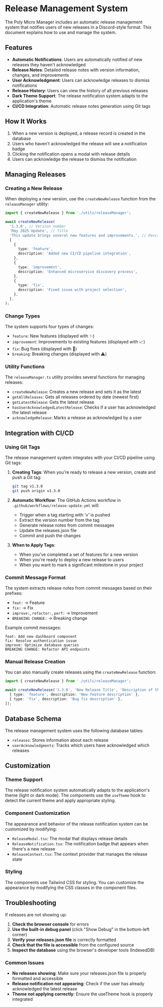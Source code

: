 # Release Management System

The Poly Micro Manager includes an automatic release management system that notifies users of new
releases in a Discord-style format. This document explains how to use and manage the system.

## Features

- **Automatic Notifications**: Users are automatically notified of new releases they haven't
  acknowledged
- **Release Notes**: Detailed release notes with version information, changes, and improvements
- **User Acknowledgment**: Users can acknowledge releases to dismiss notifications
- **Release History**: Users can view the history of all previous releases
- **Dark Theme Support**: The release notification system adapts to the application's theme
- **CI/CD Integration**: Automatic release notes generation using Git tags

## How It Works

1. When a new version is deployed, a release record is created in the database
2. Users who haven't acknowledged the release will see a notification badge
3. Clicking the notification opens a modal with release details
4. Users can acknowledge the release to dismiss the notification

## Managing Releases

### Creating a New Release

When deploying a new version, use the `createNewRelease` function from the `releaseManager` utility:

```typescript
import { createNewRelease } from './utils/releaseManager';

await createNewRelease(
  '1.3.0', // Version number
  'May 2025 Update', // Title
  'This update brings several new features and improvements.', // Description
  [
    {
      type: 'feature',
      description: 'Added new CI/CD pipeline integration',
    },
    {
      type: 'improvement',
      description: 'Enhanced microservice discovery process',
    },
    {
      type: 'fix',
      description: 'Fixed issue with project selection',
    },
  ],
);
```

### Change Types

The system supports four types of changes:

- `feature`: New features (displayed with ✨)
- `improvement`: Improvements to existing features (displayed with 📈)
- `fix`: Bug fixes (displayed with 🔧)
- `breaking`: Breaking changes (displayed with ⚠️)

### Utility Functions

The `releaseManager.ts` utility provides several functions for managing releases:

- `createNewRelease`: Creates a new release and sets it as the latest
- `getAllReleases`: Gets all releases ordered by date (newest first)
- `getLatestRelease`: Gets the latest release
- `hasUserAcknowledgedLatestRelease`: Checks if a user has acknowledged the latest release
- `acknowledgeRelease`: Marks a release as acknowledged by a user

## Integration with CI/CD

### Using Git Tags

The release management system integrates with your CI/CD pipeline using Git tags:

1. **Creating Tags**: When you're ready to release a new version, create and push a Git tag:

   ```bash
   git tag v1.3.0
   git push origin v1.3.0
   ```

2. **Automatic Workflow**: The GitHub Actions workflow in `.github/workflows/release-update.yml`
   will:

   - Trigger when a tag starting with 'v' is pushed
   - Extract the version number from the tag
   - Generate release notes from commit messages
   - Update the releases.json file
   - Commit and push the changes

3. **When to Apply Tags**:
   - When you've completed a set of features for a new version
   - When you're ready to deploy a new release to users
   - When you want to mark a significant milestone in your project

### Commit Message Format

The system extracts release notes from commit messages based on their prefixes:

- `feat:` → Feature
- `fix:` → Fix
- `improve:`, `refactor:`, `perf:` → Improvement
- `BREAKING CHANGE:` → Breaking change

Example commit messages:

```
feat: Add new dashboard component
fix: Resolve authentication issue
improve: Optimize database queries
BREAKING CHANGE: Refactor API endpoints
```

### Manual Release Creation

You can also manually create releases using the `createNewRelease` function:

```typescript
import { createNewRelease } from './utils/releaseManager';

await createNewRelease('1.3.0', 'New Release Title', 'Description of the release', [
  { type: 'feature', description: 'New feature description' },
  { type: 'fix', description: 'Bug fix description' },
]);
```

## Database Schema

The release management system uses the following database tables:

- `releases`: Stores information about each release
- `userAcknowledgments`: Tracks which users have acknowledged which releases

## Customization

### Theme Support

The release notification system automatically adapts to the application's theme (light or dark
mode). The components use the `useTheme` hook to detect the current theme and apply appropriate
styling.

### Component Customization

The appearance and behavior of the release notification system can be customized by modifying:

- `ReleaseModal.tsx`: The modal that displays release details
- `ReleaseNotification.tsx`: The notification badge that appears when there's a new release
- `ReleaseContext.tsx`: The context provider that manages the release state

### Styling

The components use Tailwind CSS for styling. You can customize the appearance by modifying the CSS
classes in the component files.

## Troubleshooting

If releases are not showing up:

1. **Check the browser console** for errors
2. **Use the built-in debug panel** (click "Show Debug" in the bottom-left corner)
3. **Verify your releases.json file** is correctly formatted
4. **Check that the file is accessible** from the configured source
5. **Inspect the database** using the browser's developer tools (IndexedDB)

### Common Issues

- **No releases showing**: Make sure your releases.json file is properly formatted and accessible
- **Release notification not appearing**: Check if the user has already acknowledged the latest
  release
- **Theme not applying correctly**: Ensure the useTheme hook is properly integrated
